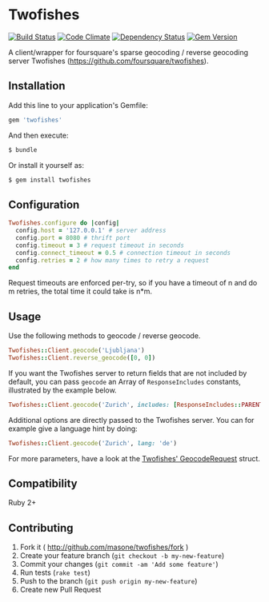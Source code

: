 # Twofishes

[![Build Status](https://img.shields.io/travis/masone/twofishes-ruby.svg?style=flat)](https://travis-ci.org/masone/twofishes-ruby)
[![Code Climate](https://img.shields.io/codeclimate/github/masone/twofishes-ruby.svg?style=flat)](https://codeclimate.com/github/masone/twofishes-ruby)
[![Dependency Status](https://img.shields.io/gemnasium/masone/twofishes-ruby.svg?style=flat)](https://gemnasium.com/masone/twofishes-ruby)
[![Gem Version](https://img.shields.io/gem/v/twofishes.svg?style=flat)](https://rubygems.org/gems/twofishes)

A client/wrapper for foursquare's sparse geocoding / reverse geocoding server Twofishes (https://github.com/foursquare/twofishes).

## Installation

Add this line to your application's Gemfile:

```ruby
gem 'twofishes'
```

And then execute:

```sh
$ bundle
```

Or install it yourself as:

```sh
$ gem install twofishes
```

## Configuration

```ruby
Twofishes.configure do |config|
  config.host = '127.0.0.1' # server address
  config.port = 8080 # thrift port
  config.timeout = 3 # request timeout in seconds
  config.connect_timeout = 0.5 # connection timeout in seconds
  config.retries = 2 # how many times to retry a request
end
```

Request timeouts are enforced per-try, so if you have a timeout of n and do m retries, the total time it could take is n*m.

## Usage

Use the following methods to geocode / reverse geocode.

```ruby
Twofishes::Client.geocode('Ljubljana')
Twofishes::Client.reverse_geocode([0, 0])
```
                                      
If you want the Twofishes server to return fields that are not included by default, you can pass `geocode` an Array of `ResponseIncludes` constants, illustrated by the example below.

```ruby                                      
Twofishes::Client.geocode('Zurich', includes: [ResponseIncludes::PARENTS])
```

Additional options are directly passed to the Twofishes server. You can for example give a language hint by doing:

```ruby
Twofishes::Client.geocode('Zurich', lang: 'de')
```

For more parameters, have a look at the [Twofishes' GeocodeRequest](https://github.com/foursquare/twofishes/blob/master/interface/src/main/thrift/geocoder.thrift#L303) struct.


## Compatibility

Ruby 2+

## Contributing

1. Fork it ( http://github.com/masone/twofishes/fork )
2. Create your feature branch (`git checkout -b my-new-feature`)
3. Commit your changes (`git commit -am 'Add some feature'`)
4. Run tests (`rake test`)
5. Push to the branch (`git push origin my-new-feature`)
6. Create new Pull Request
